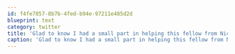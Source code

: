 ```yaml
---
id: f4fe7857-8b7b-4fed-b94e-97211e485d2d
blueprint: text
category: twitter
title: 'Glad to know I had a small part in helping this fellow from Nicaragua out: kiva.org/lend/409218'
caption: 'Glad to know I had a small part in helping this fellow from Nicaragua out: <a href="http://www.kiva.org/lend/409218" title="http://www.kiva.org/lend/409218" class="link link_untco">kiva.org/lend/409218</a>'
---
```

